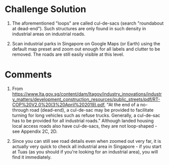# Challenge Solution

1. The aforementioned "loops" are called cul-de-sacs (search "roundabout at dead-end"). Such structures are only found in such density in industrial areas on industrial roads.

2. Scan industrial parks in Singapore on Google Maps (or Earth) using the default map preset and zoom out enough for all labels and clutter to be removed. The roads are still easily visible at this level.

# Comments

1. From https://www.lta.gov.sg/content/dam/ltagov/industry_innovations/industry_matters/development_construction_resources/public_streets/pdf/RT-COP%20V2.0%20(3%20April%202019).pdf, "At the end of a no-through road (dead-end), a cul-de-sac may be provided to facilitate turning for long vehicles such as refuse trucks. Generally, a cul-de-sac has to be provided for all industrial roads." Although landed housing local access roads also have cul-de-sacs, they are not loop-shaped - see Appendix 2C, 2D.

2. Since you can still see road details even when zoomed out very far, it is actually very quick to check all industrial area in Singapore - if you start at Tuas (as you should if you're looking for an industrial area), you will find it immediately.